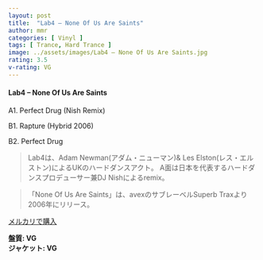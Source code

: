 ```yaml
---
layout: post
title:  "Lab4 – None Of Us Are Saints"
author: mmr
categories: [ Vinyl ]
tags: [ Trance, Hard Trance ]
image: ../assets/images/Lab4 – None Of Us Are Saints.jpg
rating: 3.5
v-rating: VG
---
```


#### Lab4 – None Of Us Are Saints

A1. Perfect Drug (Nish Remix)

B1. Rapture (Hybrid 2006)

B2. Perfect Drug

> Lab4は、Adam Newman(アダム・ニューマン)& Les Elston(レス・エルストン)によるUKのハードダンスアクト。
A面は日本を代表するハードダンスプロデューサー兼DJ Nishによるremix。

> 「None Of Us Are Saints」は、avexのサブレーベルSuperb Traxより2006年にリリース。

[メルカリで購入](https://jp.mercari.com/item/m75375827004)

<div class="mt-4 mb-4 d-flex align-items-center">
<strong class="mr-1">盤質: VG</strong>
</div>
<div class="mt-4 mb-4 d-flex align-items-center">
<strong class="mr-1">ジャケット: VG</strong>
</div>
